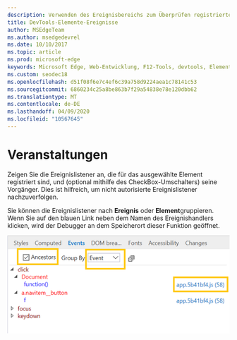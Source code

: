 ```yaml
---
description: Verwenden des Ereignisbereichs zum Überprüfen registrierter Ereignislistener auf der Seite
title: DevTools-Elemente-Ereignisse
author: MSEdgeTeam
ms.author: msedgedevrel
ms.date: 10/10/2017
ms.topic: article
ms.prod: microsoft-edge
keywords: Microsoft Edge, Web-Entwicklung, F12-Tools, devtools, Elemente, Ereignis-Listener, Ereignishandler
ms.custom: seodec18
ms.openlocfilehash: d51f08f6e7c4ef6c39a758d9224aea1c78141c53
ms.sourcegitcommit: 6860234c25a8be863b7f29a54838e78e120dbb62
ms.translationtype: MT
ms.contentlocale: de-DE
ms.lasthandoff: 04/09/2020
ms.locfileid: "10567645"
---
```

# Veranstaltungen 

Zeigen Sie die Ereignislistener an, die für das ausgewählte Element registriert sind, und (optional mithilfe des CheckBox-Umschalters) seine Vorgänger. Dies ist hilfreich, um nicht autorisierte Ereignislistener nachzuverfolgen. 

Sie können die Ereignislistener nach **Ereignis** oder **Element**gruppieren. Wenn Sie auf den blauen Link neben dem Namen des Ereignishandlers klicken, wird der Debugger an dem Speicherort dieser Funktion geöffnet.

![Bereich "Ereignisse"](../media/elements_events.png)